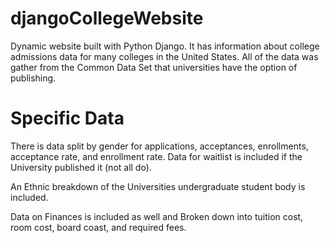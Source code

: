 # djangoCollegeWebsite
Dynamic website built with Python Django. It has information about college admissions data for many colleges in the United States. All of the data was gather from the Common Data Set that universities have the option of publishing. 
# Specific Data
There is data split by gender for applications, acceptances, enrollments, acceptance rate, and enrollment rate. Data for waitlist is included if the University published it (not all do). 

An Ethnic breakdown of the Universities undergraduate student body is included.

Data on Finances is included as well and Broken down into tuition cost, room cost, board coast, and required fees. 
